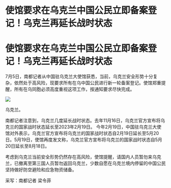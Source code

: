 # 使馆要求在乌克兰中国公民立即备案登记！乌克兰再延长战时状态

# 使馆要求在乌克兰中国公民立即备案登记！乌克兰再延长战时状态

7月5日，南都记者从中国驻乌克兰大使馆获悉，当前，乌克兰安全形势十分复杂，依然处于高风险，现要求所有在乌中国公民进行新一轮备案登记。使馆郑重提醒，所有在乌同胞必须高度重视这项工作，按通知要求尽快完成。

![](https://inews.gtimg.com/om_bt/ORWPPrMH5sJHCJjURMKod6X0u7lddSzvqX1hLjSAJBeE0AA/1000)

乌克兰。

南都记者注意到，乌克兰几度延长战时状态。去年11月16日，乌克兰官方宣布将乌克兰的国家战时状态延长至2023年2月19日。
今年2月19日，中国驻乌克兰大使馆对外表示，乌克兰官方宣布将乌克兰的国家战时状态自2月19日延长至5月20日。5月19日，使馆再度发文称，乌克兰官方宣布将乌克兰的国家战时状态自5月20日延长至8月18日。

考虑到乌克兰当前安全形势仍然存在高风险，使馆提醒，请国内人员暂勿来乌克兰，已撤离至第三国人员暂勿返回乌克兰，少数自愿在乌克兰境内停留的中国公民坚持做好防空避险和应急物资储备。

采写：南都记者 梁令菲


